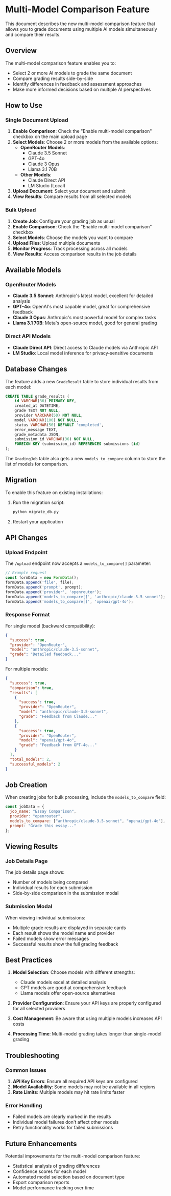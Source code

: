 # Multi-Model Comparison Feature

This document describes the new multi-model comparison feature that allows you to grade documents using multiple AI models simultaneously and compare their results.

## Overview

The multi-model comparison feature enables you to:
- Select 2 or more AI models to grade the same document
- Compare grading results side-by-side
- Identify differences in feedback and assessment approaches
- Make more informed decisions based on multiple AI perspectives

## How to Use

### Single Document Upload

1. **Enable Comparison**: Check the "Enable multi-model comparison" checkbox on the main upload page
2. **Select Models**: Choose 2 or more models from the available options:
   - **OpenRouter Models**:
     - Claude 3.5 Sonnet
     - GPT-4o
     - Claude 3 Opus
     - Llama 3.1 70B
   - **Other Models**:
     - Claude Direct API
     - LM Studio (Local)
3. **Upload Document**: Select your document and submit
4. **View Results**: Compare results from all selected models

### Bulk Upload

1. **Create Job**: Configure your grading job as usual
2. **Enable Comparison**: Check the "Enable multi-model comparison" checkbox
3. **Select Models**: Choose the models you want to compare
4. **Upload Files**: Upload multiple documents
5. **Monitor Progress**: Track processing across all models
6. **View Results**: Access comparison results in the job details

## Available Models

### OpenRouter Models
- **Claude 3.5 Sonnet**: Anthropic's latest model, excellent for detailed analysis
- **GPT-4o**: OpenAI's most capable model, great for comprehensive feedback
- **Claude 3 Opus**: Anthropic's most powerful model for complex tasks
- **Llama 3.1 70B**: Meta's open-source model, good for general grading

### Direct API Models
- **Claude Direct API**: Direct access to Claude models via Anthropic API
- **LM Studio**: Local model inference for privacy-sensitive documents

## Database Changes

The feature adds a new `GradeResult` table to store individual results from each model:

```sql
CREATE TABLE grade_results (
    id VARCHAR(36) PRIMARY KEY,
    created_at DATETIME,
    grade TEXT NOT NULL,
    provider VARCHAR(50) NOT NULL,
    model VARCHAR(100) NOT NULL,
    status VARCHAR(50) DEFAULT 'completed',
    error_message TEXT,
    grade_metadata JSON,
    submission_id VARCHAR(36) NOT NULL,
    FOREIGN KEY (submission_id) REFERENCES submissions (id)
);
```

The `GradingJob` table also gets a new `models_to_compare` column to store the list of models for comparison.

## Migration

To enable this feature on existing installations:

1. Run the migration script:
   ```bash
   python migrate_db.py
   ```

2. Restart your application

## API Changes

### Upload Endpoint

The `/upload` endpoint now accepts a `models_to_compare[]` parameter:

```javascript
// Example request
const formData = new FormData();
formData.append('file', file);
formData.append('prompt', prompt);
formData.append('provider', 'openrouter');
formData.append('models_to_compare[]', 'anthropic/claude-3.5-sonnet');
formData.append('models_to_compare[]', 'openai/gpt-4o');
```

### Response Format

For single model (backward compatibility):
```json
{
  "success": true,
  "provider": "OpenRouter",
  "model": "anthropic/claude-3.5-sonnet",
  "grade": "Detailed feedback..."
}
```

For multiple models:
```json
{
  "success": true,
  "comparison": true,
  "results": [
    {
      "success": true,
      "provider": "OpenRouter",
      "model": "anthropic/claude-3.5-sonnet",
      "grade": "Feedback from Claude..."
    },
    {
      "success": true,
      "provider": "OpenRouter", 
      "model": "openai/gpt-4o",
      "grade": "Feedback from GPT-4o..."
    }
  ],
  "total_models": 2,
  "successful_models": 2
}
```

## Job Creation

When creating jobs for bulk processing, include the `models_to_compare` field:

```javascript
const jobData = {
  job_name: "Essay Comparison",
  provider: "openrouter",
  models_to_compare: ["anthropic/claude-3.5-sonnet", "openai/gpt-4o"],
  prompt: "Grade this essay..."
};
```

## Viewing Results

### Job Details Page

The job details page shows:
- Number of models being compared
- Individual results for each submission
- Side-by-side comparison in the submission modal

### Submission Modal

When viewing individual submissions:
- Multiple grade results are displayed in separate cards
- Each result shows the model name and provider
- Failed models show error messages
- Successful results show the full grading feedback

## Best Practices

1. **Model Selection**: Choose models with different strengths:
   - Claude models excel at detailed analysis
   - GPT models are good at comprehensive feedback
   - Llama models offer open-source alternatives

2. **Provider Configuration**: Ensure your API keys are properly configured for all selected providers

3. **Cost Management**: Be aware that using multiple models increases API costs

4. **Processing Time**: Multi-model grading takes longer than single-model grading

## Troubleshooting

### Common Issues

1. **API Key Errors**: Ensure all required API keys are configured
2. **Model Availability**: Some models may not be available in all regions
3. **Rate Limits**: Multiple models may hit rate limits faster

### Error Handling

- Failed models are clearly marked in the results
- Individual model failures don't affect other models
- Retry functionality works for failed submissions

## Future Enhancements

Potential improvements for the multi-model comparison feature:
- Statistical analysis of grading differences
- Confidence scores for each model
- Automated model selection based on document type
- Export comparison reports
- Model performance tracking over time
